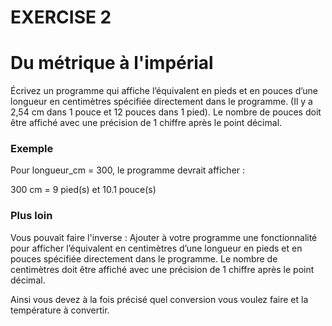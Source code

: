 # EXERCISE 2

# Du métrique à l'impérial

Écrivez un programme qui affiche l’équivalent en pieds et en pouces d’une longueur en centimètres spécifiée directement dans le programme. (Il y a 2,54 cm dans 1 pouce et 12 pouces dans 1 pied). Le nombre de pouces doit être affiché avec une précision de 1 chiffre après le point décimal.

### Exemple

Pour longueur_cm = 300, le programme devrait afficher :

300 cm = 9 pied(s) et 10.1 pouce(s)

### Plus loin

Vous pouvait faire l'inverse : 
Ajouter à votre programme une fonctionnalité pour afficher l’équivalent en centimètres d’une longueur en pieds et en pouces spécifiée directement dans le programme. Le nombre de centimètres doit être affiché avec une précision de 1 chiffre après le point décimal.

Ainsi vous devez à la fois précisé quel conversion vous voulez faire et la température à convertir.